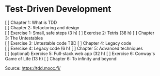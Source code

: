 # Test-Driven Development
[ ] Chapter 1: What is TDD		
[ ] Chapter 2: Refactoring and design		
[ ] Exercise 1: Small, safe steps (3 h)
[ ] Exercise 2: Tetris  (38 h)
[ ] Chapter 3: The Untestables		
[ ] Exercise 3: Untestable code	TBD	
[ ] Chapter 4: Legacy code		
[ ] Exercise 4: Legacy code (6 h)
[ ] Chapter 5: Advanced techniques		
[ ] (optional) Exercise 5: Full-stack web app   (32 h)
[ ] Exercise 6: Conway's Game of Life	(13 h)
[ ] Chapter 6: To infinity and beyond

Source: https://tdd.mooc.fi/